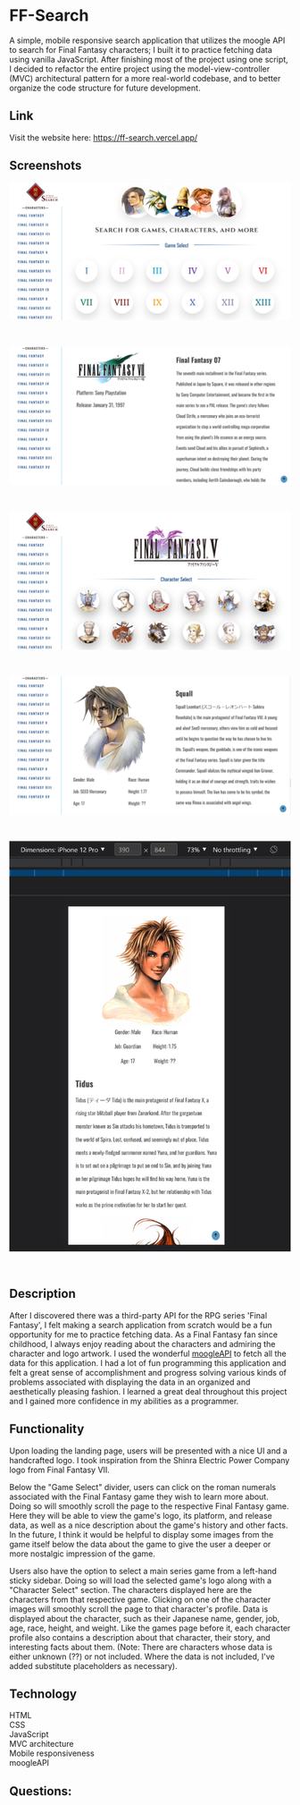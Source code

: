 # FF-Search

A simple, mobile responsive search application that utilizes the moogle API to search for Final Fantasy characters; I built it to practice fetching data using vanilla JavaScript. After finishing most of the project using one script, I decided to refactor the entire project using the model-view-controller (MVC) architectural pattern for a more real-world codebase, and to better organize the code structure for future development.


## Link

Visit the website here: https://ff-search.vercel.app/

## Screenshots

![Screenshot of landing page](./img/screenshots/screenshot-landing-page.png)

<br>

![Screenshot of game view](./img/screenshots/screenshot-gameview.png)

<br>

![Screenshot of select view](./img/screenshots/screenshot-selectview.png)

<br>

![Screenshot of character view](./img/screenshots/screenshot-characterview.png)

<br>

![Screenshot of character view mobile](./img/screenshots/screenshot-characterview-mobile.png)

<br>

## Description

After I discovered there was a third-party API for the RPG series 'Final Fantasy', I felt making a search application from scratch would be a fun opportunity for me to practice fetching data. As a Final Fantasy fan since childhood, I always enjoy reading about the characters and admiring the character and logo artwork. I used the wonderful [moogleAPI](https://www.moogleapi.com/) to fetch all the data for this application. I had a lot of fun programming this application and felt a great sense of accomplishment and progress solving various kinds of problems associated with displaying the data in an organized and aesthetically pleasing fashion. I learned a great deal throughout this project and I gained more confidence in my abilities as a programmer.

## Functionality

Upon loading the landing page, users will be presented with a nice UI and a handcrafted logo. I took inspiration from the Shinra Electric Power Company logo from Final Fantasy VII.

Below the "Game Select" divider, users can click on the roman numerals associated with the Final Fantasy game they wish to learn more about. Doing so will smoothly scroll the page to the respective Final Fantasy game. Here they will be able to view the game's logo, its platform, and release data, as well as a nice description about the game's history and other facts. In the future, I think it would be helpful to display some images from the game itself below the data about the game to give the user a deeper or more nostalgic impression of the game.

Users also have the option to select a main series game from a left-hand sticky sidebar. Doing so will load the selected game's logo along with a "Character Select" section. The characters displayed here are the characters from that respective game. Clicking on one of the character images will smoothly scroll the page to that character's profile. Data is displayed about the character, such as their Japanese name, gender, job, age, race, height, and weight. Like the games page before it, each character profile also contains a description about that character, their story, and interesting facts about them. (Note: There are characters whose data is either unknown (??) or not included. Where the data is not included, I've added substitute placeholders as necessary).

## Technology

HTML
<br>
CSS
<br>
JavaScript
<br>
MVC architecture
<br>
Mobile responsiveness
<br>
moogleAPI

## Questions:

